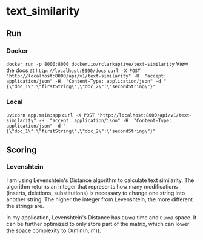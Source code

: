 # text_similarity

## Run
### Docker
`docker run -p 8000:8000 docker.io/rclarkaptive/text-similarity`
View the docs at `http://localhost:8000/docs`
`curl -X POST "http://localhost:8000/api/v1/text-similarity" -H  "accept: application/json" -H  "Content-Type: application/json" -d "{\"doc_1\":\"firstString\",\"doc_2\":\"secondString\"}"`

### Local
`uvicorn app.main:app`
`curl -X POST "http://localhost:8000/api/v1/text-similarity" -H  "accept: application/json" -H  "Content-Type: application/json" -d "{\"doc_1\":\"firstString\",\"doc_2\":\"secondString\"}"`

## Scoring
### Levenshtein
I am using Levenshtein's Distance algorithm to calculate text similarity. The algorithm returns an integer that represents how many modifications (inserts, deletions, substitutions) is necessary to change one string into another string. The higher the integer from Levenshtein, the more different the strings are.

In my application, Levenshtein's Distance has `O(nm)` time and `O(nm)` space. It can be further optimized to only store part of the matrix, which can lower the space complexity to O(min(n, m)).
